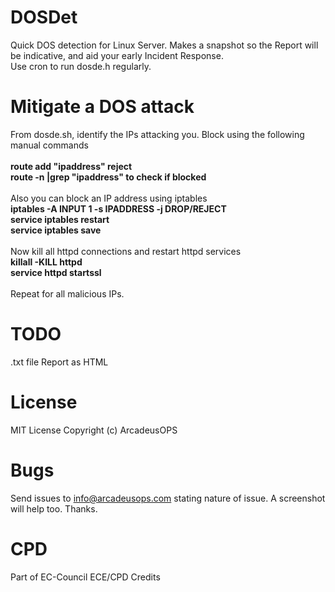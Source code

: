 # DOSDet
 Quick DOS detection for Linux Server. Makes a snapshot so the Report will be indicative, and aid your early Incident Response. <br/>
 Use cron to run dosde.h regularly. <br/>

# Mitigate a DOS attack
From dosde.sh, identify the IPs attacking you. Block using the following manual commands <br/>
<br/>
**route add "ipaddress" reject** <br/>
**route -n |grep "ipaddress"  to check if blocked** <br/>
<br/>
Also you can block an IP address using iptables
<br/>
**iptables -A INPUT 1 -s IPADDRESS -j DROP/REJECT** <br/>
**service iptables restart** <br/>
**service iptables save** <br/>
<br/>
Now kill all httpd connections and restart httpd services
<br/>
**killall -KILL httpd** <br/>
**service httpd startssl** <br/>
<br/>
Repeat for all malicious IPs.
<br/>
# TODO
.txt file Report as HTML

# License
MIT License
Copyright (c) ArcadeusOPS

# Bugs
Send issues to info@arcadeusops.com stating nature of issue. A screenshot will help too. Thanks.

# CPD
Part of EC-Council ECE/CPD Credits
